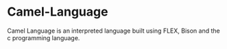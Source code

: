 # Camel-Language
Camel Language is an interpreted language built using FLEX, Bison and the c programming language.
